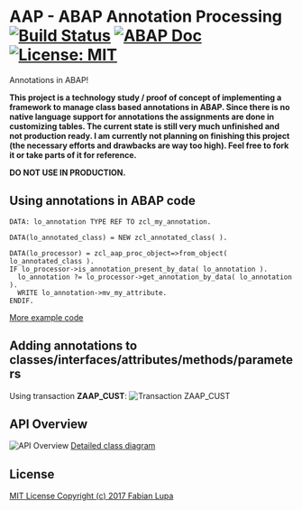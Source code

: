 # AAP - ABAP Annotation Processing [![Build Status](https://travis-ci.com/flaiker/abap-annotation-processing.svg?token=dqh3yJEMxtgMhb4syMRh&branch=master)](https://travis-ci.com/flaiker/abap-annotation-processing) [![ABAP Doc](https://img.shields.io/badge/ABAP%20Doc-latest-blue.svg)](https://flaiker.github.io/abap-annotation-processing/) [![License: MIT](https://img.shields.io/badge/License-MIT-yellow.svg)](https://opensource.org/licenses/MIT)
Annotations in ABAP!

**This project is a technology study / proof of concept of implementing a framework to manage class based annotations in ABAP. Since there is no native language support for annotations the assignments are done in customizing tables. The current state is still very much unfinished and not production ready. I am currently not planning on finishing this project (the necessary efforts and drawbacks are way too high). Feel free to fork it or take parts of it for reference.**

**DO NOT USE IN PRODUCTION.**

## Using annotations in ABAP code
```abap
DATA: lo_annotation TYPE REF TO zcl_my_annotation.

DATA(lo_annotated_class) = NEW zcl_annotated_class( ).

DATA(lo_processor) = zcl_aap_proc_object=>from_object( lo_annotated_class ).
IF lo_processor->is_annotation_present_by_data( lo_annotation ).
  lo_annotation ?= lo_processor->get_annotation_by_data( lo_annotation ).
  WRITE lo_annotation->mv_my_attribute.
ENDIF.
```
[More example code](https://github.com/flaiker/abap-annotation-processing/tree/master/src/example)

## Adding annotations to classes/interfaces/attributes/methods/parameters
Using transaction **ZAAP_CUST**:
![Transaction ZAAP_CUST](https://github.com/flaiker/abap-annotation-processing/wiki/rendered/zaap_cust.PNG)

## API Overview
![API Overview](https://github.com/flaiker/abap-annotation-processing/wiki/rendered/api-overview.png)
[Detailed class diagram](https://github.com/flaiker/abap-annotation-processing/wiki/rendered/api-detail.png)

## License
[MIT License Copyright (c) 2017 Fabian Lupa](LICENSE)
